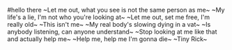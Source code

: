 #hello there
~Let me out, what you see is not the same person as me~
~My life's a lie, I'm not who you're looking at~
~Let me out, set me free, I'm really old~
~This isn't me~
~My real body's slowing dying in a vat~
~Is anybody listening, can anyone understand~
~Stop looking at me like that and actually help me~
~Help me, help me I'm gonna die~
~Tiny Rick~
